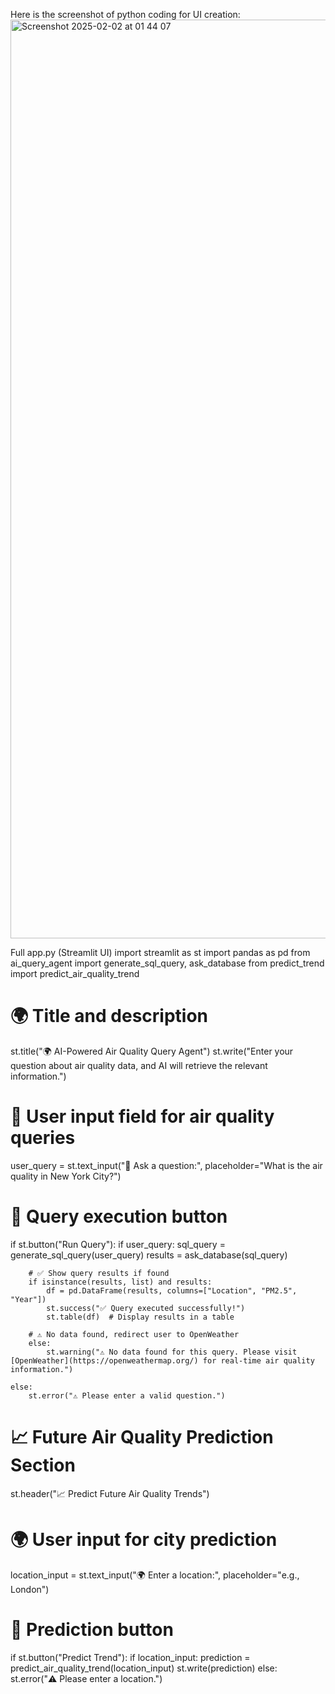 Here is the screenshot of python coding for UI creation: 
<img width="1470" alt="Screenshot 2025-02-02 at 01 44 07" src="https://github.com/user-attachments/assets/19281477-f52f-48b5-b425-157f4c553f69" />

Full app.py (Streamlit UI)
import streamlit as st
import pandas as pd
from ai_query_agent import generate_sql_query, ask_database
from predict_trend import predict_air_quality_trend

# 🌍 Title and description
st.title("🌍 AI-Powered Air Quality Query Agent")
st.write("Enter your question about air quality data, and AI will retrieve the relevant information.")

# 🔎 User input field for air quality queries
user_query = st.text_input("🔎 Ask a question:", placeholder="What is the air quality in New York City?")

# 🏁 Query execution button
if st.button("Run Query"):
    if user_query:
        sql_query = generate_sql_query(user_query)
        results = ask_database(sql_query)

        # ✅ Show query results if found
        if isinstance(results, list) and results:
            df = pd.DataFrame(results, columns=["Location", "PM2.5", "Year"])
            st.success("✅ Query executed successfully!")
            st.table(df)  # Display results in a table
        
        # ⚠️ No data found, redirect user to OpenWeather
        else:
            st.warning("⚠️ No data found for this query. Please visit [OpenWeather](https://openweathermap.org/) for real-time air quality information.")

    else:
        st.error("⚠️ Please enter a valid question.")

# 📈 Future Air Quality Prediction Section
st.header("📈 Predict Future Air Quality Trends")

# 🌍 User input for city prediction
location_input = st.text_input("🌍 Enter a location:", placeholder="e.g., London")

# 🚀 Prediction button
if st.button("Predict Trend"):
    if location_input:
        prediction = predict_air_quality_trend(location_input)
        st.write(prediction)
    else:
        st.error("⚠️ Please enter a location.")
